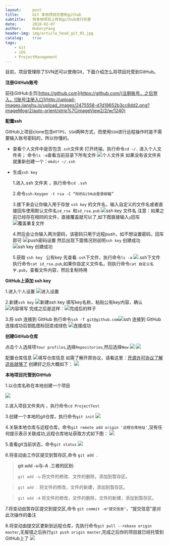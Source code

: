 ```yaml
--- 
layout:     post                      
title:      Git 本地项目托管到github     
subtitle:   将本地项目上传到github进行托管  
date:       2018-02-07                  
author:     HuberyYang                
header-img: img/article_head_git_01.jpg
catalog:    true                     
tags:                             
    - Git 
    - iOS
    - ProjectManagement
---
```



目前，项目管理除了SVN还可以使用Git，下面介绍怎么将项目托管到GitHub。

**注册GitHub账号**

前往GitHub主页[https://github.com](https://github.com/)注册账号，之后登入。![账号注册入口](http://upload-images.jianshu.io/upload_images/2475558-d7d19652b3cc8dd2.png?imageMogr2/auto-orient/strip%7CimageView2/2/w/1240)

**配置ssh**

GitHub上项目clone包含`HTTPS`、`SSH`两种方式，而使用`SSH`进行远程操作时是不需要输入账号密码的，所以你懂的。

- 查看个人文件中是否包含`.ssh`文件夹
打开终端，执行命令`cd ~/.` 进入个人文件夹；
命令`ls -a`查看当前目录下所有文件
![个人文件夹](http://upload-images.jianshu.io/upload_images/2475558-caa72f6a5ed51f6b.png?imageMogr2/auto-orient/strip%7CimageView2/2/w/1240)
如果没有该文件夹就重新创建一个：`mkdir ~/.ssh`

- 生成`ssh key`

	1.进入.ssh 文件夹 ，执行命令`cd .ssh`
		
	2.命令`ssh-Keygen -t rsa -C “你的GitHub登录邮箱”`
		
	3.接下来会让你输入用于存放 `ssh key` 的文件名，输入自定义的文件名或者直接回车使用默认文件名`id_rsa `和`id_rsa.pub`
	![ssh  key 文件名](http://upload-images.jianshu.io/upload_images/2475558-87b18b9b0487b994.png?imageMogr2/auto-orient/strip%7CimageView2/2/w/1240)
	注意：如果之前已经存在相同的文件，直接覆盖就可以了,如下图直接输入`y`回车
	![覆盖重复文件](http://upload-images.jianshu.io/upload_images/2475558-41a187a059aa5d8f.png?imageMogr2/auto-orient/strip%7CimageView2/2/w/1240)
		
	4.然后会让你输入两次密码，该密码只用于远程push，如不想设置密码，回车即可
	![push密码设置](http://upload-images.jianshu.io/upload_images/2475558-3ed2581f0a9b27bd.png?imageMogr2/auto-orient/strip%7CimageView2/2/w/1240)
	然后出现下面情况则说明`ssh key` 创建成功
	![ssh key 创建成功](http://upload-images.jianshu.io/upload_images/2475558-ce07b8542db93500.png?imageMogr2/auto-orient/strip%7CimageView2/2/w/1240)
		
	5.获取 `ssh key ` 公有key
	先查看`.ssh`下文件，执行命令`ls -a`
	![.ssh下文件](http://upload-images.jianshu.io/upload_images/2475558-8ee130a96febf4f2.png?imageMogr2/auto-orient/strip%7CimageView2/2/w/1240)
	执行命令`cat id_rsa.pub`,如果你自定义文件名，则执行命令`cat 自定义名字.pub`，查看文件内容，然后复制待用

**GitHub上添加 ssh key**

1.进入个人设置
![进入设置](http://upload-images.jianshu.io/upload_images/2475558-7d658479d915b82e.png?imageMogr2/auto-orient/strip%7CimageView2/2/w/1240)

2.新建`ssh key`
![新建ssh key](http://upload-images.jianshu.io/upload_images/2475558-ab24a4a2e812bbca.png?imageMogr2/auto-orient/strip%7CimageView2/2/w/1240)
填写key名称，粘贴公有key内容，确认
![内容填写](http://upload-images.jianshu.io/upload_images/2475558-f01923ba30b57eea.png?imageMogr2/auto-orient/strip%7CimageView2/2/w/1240)
完成之后是这样：![完成后的样子](http://upload-images.jianshu.io/upload_images/2475558-581817e003123203.png?imageMogr2/auto-orient/strip%7CimageView2/2/w/1240)

3.将 ssh 连接到 GitHub
执行命令`ssh -T git@github.com`![ssh 连接到 GitHub](http://upload-images.jianshu.io/upload_images/2475558-ce483725a0519ac8.png?imageMogr2/auto-orient/strip%7CimageView2/2/w/1240)
连接成功后钥匙图标回变成绿色
![连接成功](http://upload-images.jianshu.io/upload_images/2475558-de59401498e2fef2.png?imageMogr2/auto-orient/strip%7CimageView2/2/w/1240)

**创建GitHub仓库**

点击个人选择项`Your profiles`,选择`Repositories`,然后选择`New`
![](http://upload-images.jianshu.io/upload_images/2475558-276754ba6aeb5515.png?imageMogr2/auto-orient/strip%7CimageView2/2/w/1240)
![](http://upload-images.jianshu.io/upload_images/2475558-fa52aa5278af85e3.png?imageMogr2/auto-orient/strip%7CimageView2/2/w/1240)

配置仓库信息
![填写仓库信息](http://upload-images.jianshu.io/upload_images/2475558-7a92f7794658698f.png?imageMogr2/auto-orient/strip%7CimageView2/2/w/1240)
如需了解开原协议，请看这里：[开源许可协议了解这些就够了](https://www.jianshu.com/p/cceeafb019ed)
创建好之后大概如下：
![](http://upload-images.jianshu.io/upload_images/2475558-b1a030b5371f1857.png?imageMogr2/auto-orient/strip%7CimageView2/2/w/1240)

**本地项目托管到GitHub**

1.以仓库名称在本地创建一个项目

![](http://upload-images.jianshu.io/upload_images/2475558-5ba3a97bc00db94e.png?imageMogr2/auto-orient/strip%7CimageView2/2/w/1240)

2.进入项目文件夹内 ，执行命令`cd ProjectTest`

3.创建一个本地的git仓库，执行命令`git init`
![](http://upload-images.jianshu.io/upload_images/2475558-351447427388ce98.png?imageMogr2/auto-orient/strip%7CimageView2/2/w/1240)

4.关联本地仓库与远程仓库，命令`git remote add origin '远程仓库地址'`,没有任何提示表示关联成功,远程仓库地址获取方式如下图：
![](http://upload-images.jianshu.io/upload_images/2475558-559a58abff4afbce.png?imageMogr2/auto-orient/strip%7CimageView2/2/w/1240)

5.查看git当前状态，命令`git status`
![](http://upload-images.jianshu.io/upload_images/2475558-39933d79cdc45e6c.png?imageMogr2/auto-orient/strip%7CimageView2/2/w/1240)

6.将变动由工作区提交到暂存区,命令 `git add .`
> __git add -u与-A .三者的区别:__
> 
> `git add -u` 将文件的修改、文件的删除，添加到暂存区。

> `git add .`  将文件的修改，文件的新建，添加到暂存区。

> `git add -A` 将文件的修改，文件的删除，文件的新建，添加到暂存区。

7.将变动由暂存区提交到提交区,命令 `git commit -m"提交信息"`，“提交信息”是对此次操作的备注

8.将变动由提交区更新到远程仓库，先执行命令`git pull --rebase origin master`,无报错之后执行`git push origin master`,完成之后你的项目就已经托管到GitHub上了
![](http://upload-images.jianshu.io/upload_images/2475558-1795a34adac4f617.png?imageMogr2/auto-orient/strip%7CimageView2/2/w/1240)







